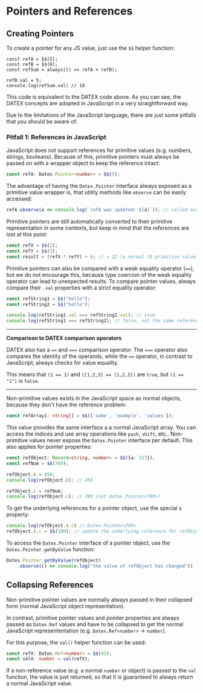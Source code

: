 # Pointers and References

## Creating Pointers

To create a pointer for any JS value, just use the `$$` helper function:

```tsx
const refA = $$(5);
const refB = $$(0);
const refSum = always(() => refA + refB);

refB.val = 5;
console.log(refSum.val) // 10
```

This code is equivalent to the DATEX code above. 
As you can see, the DATEX concepts are adopted in JavaScript in a very straightforward way.

Due to the limitations of the JavaScript language, there are just some pitfalls that you should be aware of:

### Pitfall 1: References in JavaScript

JavaScript does not support references for primitive values (e.g. numbers, strings, booleans).
Because of this, primitive pointers must always be passed on with a wrapper object to keep the reference intact:
```ts
const refA: Datex.Pointer<number> = $$(5);
```
The advantage of having the `Datex.Pointer` interface always exposed as a primitive value wrapper is, that utility methods like `observe` can be easily accessed:

```ts
refA.observe(a => console.log(`refA was updated: ${a}`)); // called every time the value of refA is changed
```
Primitive pointers are still automatically converted to their primitive representation in some contexts, but keep in mind that the references are lost at this point:
```ts
const refX = $$(2);
const refY = $$(3);
const result = (refX * refY) + 6; // = 12 (a normal JS primitive value)
```
Primitive pointers can also be compared with a weak equality operator (`==`), but we do not encourage this,
because type coercion of the weak equality operator can lead to unexpected results. To compare pointer values, always compare their `.val` properties with a strict equality operator:
```ts
const refString1 = $$("hello");
const refString2 = $$("hello");

console.log(refString1.val === refString2.val); // true
console.log(refString1 === refString2); // false, not the same reference
```

-----
**Comparison to DATEX comparison operators**

DATEX also has a `==` and `===` comparison operator.
The `===` operator also compares the identity of the operands,
while the `==` operator, in contrast to JavaScript, always checks for value equality.

This means that `(1 == 1)` and `([1,2,3] == [1,2,3])` are `true`, but `(1 == "1")` is `false`.

-----


Non-primitive values exists in the JavaScript space as normal objects, because they don't have the reference problem:
```ts
const refArray1: string[] = $$(['some', 'example', 'values']);
```
This value provides the same interface a a normal JavaScript array. You can access the
indices and use array operations like `push`, `shift`, etc..
Non-primitive values never expose the `Datex.Pointer` interface per default.
This also applies for pointer properties:
```ts
const refObject: Record<string, number> = $$({a: 123});
const refNum = $$(789);

refObject.b = 456;
console.log(refObject.b); // 456

refObject.c = refNum;
console.log(refObject.c); // 789 (not Datex.Pointer<789>)
```
To get the underlying references for a pointer object, use the special `$` property:
```ts
console.log(refObject.$.c) // Datex.Pointer<789>
refObject.$.c = $$(100); // update the underlying reference for refObject.c
```
To access the `Datex.Pointer` interface of a pointer object, use the `Datex.Pointer.getByValue` function:
```ts
Datex.Pointer.getByValue(refObject)
    .observe(() => console.log("the value of refObject has changed"))
```

## Collapsing References

Non-primitive pointer values are normally always passed in their collapsed form (normal JavaScript object representation). 

In contrast, primitive pointer values and pointer properties are always passed as `Datex.Ref` values and have to be collapsed to get the normal JavaScript represententation (e.g. `Datex.Ref<number>` -> `number`).

For this purpose, the `val()` helper
function can be used:

```ts
const refX: Datex.Ref<number> = $$(42);
const valX: number = val(refX);
```

If a non-reference value (e.g. a normal `number` or object) is passed to the `val` function, the value is just returned, so that it is guaranteed to always return a normal JavaScript value.
